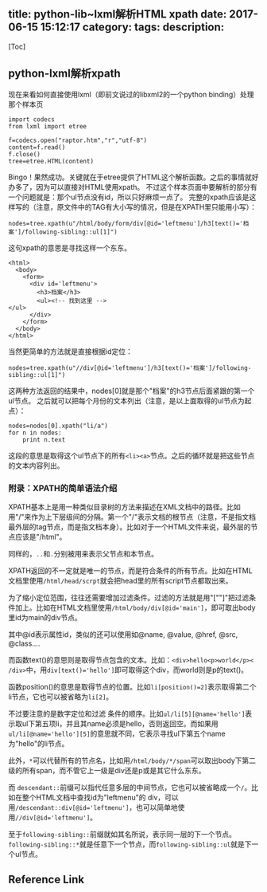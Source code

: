 title: python-lib~lxml解析HTML xpath
date: 2017-06-15 15:12:17
category:
tags:
description:
---
[Toc]

## python-lxml解析xpath

现在来看如何直接使用lxml（即前文说过的libxml2的一个python binding）处理那个样本页

```
import codecs
from lxml import etree

f=codecs.open("raptor.htm","r","utf-8")
content=f.read()
f.close()
tree=etree.HTML(content)
```

Bingo！果然成功。关键就在于etree提供了HTML这个解析函数。之后的事情就好办多了，因为可以直接对HTML使用xpath。
不过这个样本页面中要解析的部分有一个问题就是：那个ul节点没有id，所以只好麻烦一点了。
完整的xpath应该是这样写的（注意，原文件中的TAG有大小写的情况，但是在XPATH里只能用小写）：

    nodes=tree.xpath(u"/html/body/form/div[@id='leftmenu']/h3[text()='档案']/following-sibling::ul[1]")

这句xpath的意思是寻找这样一个东东。

```
<html>
  <body>
    <form>
      <div id='leftmenu'>
        <h3>档案</h3>
        <ul><!-- 找到这里 -->
</ul>
      </div>
    </form>
  </body>
</html>
```

当然更简单的方法就是直接根据id定位：

    nodes=tree.xpath(u"//div[@id='leftmenu']/h3[text()='档案']/following-sibling::ul[1]")

这两种方法返回的结果中，nodes[0]就是那个"档案"的h3节点后面紧跟的第一个ul节点。
之后就可以把每个月份的文本列出（注意，是以上面取得的ul节点为起点）：

```
nodes=nodes[0].xpath("li/a")
for n in nodes:
    print n.text
```

这段的意思是取得这个ul节点下的所有`<li><a>`节点。之后的循环就是把这些节点的文本内容列出。


### 附录：XPATH的简单语法介绍

XPATH基本上是用一种类似目录树的方法来描述在XML文档中的路径。比如用"/"来作为上下层级间的分隔。第一个"/"表示文档的根节点（注意，不是指文档最外层的tag节点，而是指文档本身）。比如对于一个HTML文件来说，最外层的节点应该是"/html"。

同样的，`..`和`.`分别被用来表示父节点和本节点。

XPATH返回的不一定就是唯一的节点，而是符合条件的所有节点。比如在HTML文档里使用`/html/head/scrpt`就会把head里的所有script节点都取出来。

为了缩小定位范围，往往还需要增加过滤条件。过滤的方法就是用"[""]"把过滤条件加上。比如在HTML文档里使用`/html/body/div[@id='main']`，即可取出body里id为main的div节点。

其中@id表示属性id，类似的还可以使用如@name, @value, @href, @src, @class....

而函数text()的意思则是取得节点包含的文本。比如：`<div>hello<p>world</p>< /div>`中，用`div[text()='hello']`即可取得这个div，而world则是p的text()。

函数position()的意思是取得节点的位置。比如`li[position()=2]`表示取得第二个li节点，它也可以被省略为`li[2]`。

不过要注意的是数字定位和过滤 条件的顺序。比如`ul/li[5][@name='hello']`表示取ul下第五项li，并且其name必须是hello，否则返回空。而如果用 `ul/li[@name='hello'][5]`的意思就不同，它表示寻找ul下第五个name为"hello"的li节点。

此外，`*`可以代替所有的节点名，比如用`/html/body/*/span`可以取出body下第二级的所有span，而不管它上一级是div还是p或是其它什么东东。

而 `descendant::`前缀可以指代任意多层的中间节点，它也可以被省略成一个`/`。比如在整个HTML文档中查找id为"leftmenu"的 div，可以用`/descendant::div[@id='leftmenu']`，也可以简单地使用`//div[@id='leftmenu']`。

至于`following-sibling::`前缀就如其名所说，表示同一层的下一个节点。`following-sibling::*`就是任意下一个节点，而`following-sibling::ul`就是下一个ul节点。

## Reference Link

